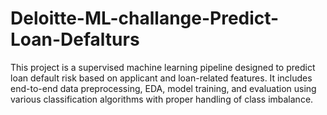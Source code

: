 # Deloitte-ML-challange-Predict-Loan-Defalturs
This project is a supervised machine learning pipeline designed to predict loan default risk based on applicant and loan-related features. It includes end-to-end data preprocessing, EDA, model training, and evaluation using various classification algorithms with proper handling of class imbalance.
